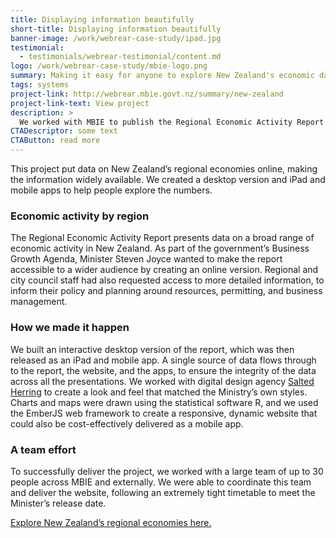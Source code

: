 ```yaml
---
title: Displaying information beautifully
short-title: Displaying information beautifully
banner-image: /work/webrear-case-study/ipad.jpg
testimonial:
  - testimonials/webrear-testimonial/content.md
logo: /work/webrear-case-study/mbie-logo.png
summary: Making it easy for anyone to explore New Zealand's economic data
tags: systems
project-link: http://webrear.mbie.govt.nz/summary/new-zealand
project-link-text: View project
description: >
  We worked with MBIE to publish the Regional Economic Activity Report online for the first time. A desktop version and iPad and mobile apps were produced.
CTADescriptor: some text
CTAButton: read more
---
```


This project put data on New Zealand’s regional economies online, making the
information widely available. We created a desktop version and iPad and mobile
apps to help people explore the numbers.

<!--more-->

### Economic activity by region

The Regional Economic Activity Report presents data on a broad range of
economic activity in New Zealand. As part of the government’s Business Growth Agenda,
Minister Steven Joyce
wanted to make the report accessible to a wider audience by creating an
online version. Regional and city council staff had also requested access to more detailed
information,
to inform their policy and planning around resources, permitting, and business management.

### How we made it happen

We built an interactive desktop version of the report, which was
then released as an iPad and mobile app. A single source of data flows through to the report,
the website, and the apps, to ensure the integrity of the data across all the
presentations. We worked with digital design agency [Salted Herring](http://www.saltedherring.com) to create a look and feel that
matched the Ministry’s own styles. Charts and maps were drawn using the statistical software R, and we used the EmberJS
web framework to create a responsive, dynamic website that could also be cost-effectively delivered as a
mobile app.

### A team effort

To successfully deliver the project, we worked with a large team of up to 30 people across MBIE and
externally. We were able to coordinate this team and deliver the website, following an
extremely tight timetable to meet
the Minister’s release date.

[Explore New Zealand’s regional economies here.](http://webrear.mbie.govt.nz/summary/new-zealand)
